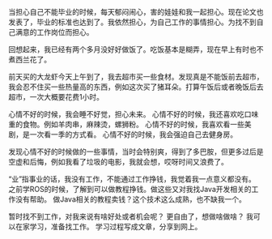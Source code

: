 
当担心自己不能毕业的时候，每天郁闷闹心，害的娃娃和我一起担心。现在论文也发表了，毕业的标准也达到了。我依然担心，为自己工作的事情担心。为找不到自己满意的工作岗位而担心。

回想起来，我已经有两个多月没好好做饭了。吃饭基本是糊弄，现在早上有时也不煮西兰花了。

前天买的大龙虾今天上午到了，我去超市买一些食材。发现真是不能饭前去超市，我会忍不住买一些热量高的东西，例如这次买了猪耳朵。打算午饭后或者晚饭后去超市，一次大概要花费1小时。

心情不好的时候，我会睡不好觉，担心未来。
心情不好的时候，我还喜欢吃口味重的食物。例如羊肉串，麻辣烫，螺狮粉。
心情不好的时候，我喜欢看一些美剧，是一次看一季的方式看。
心情不好的时候，我会强迫自己去健身房。

发现心情不好的时候做的一些事情，当时会特别爽，得到了多巴胺，但更多过后是空虚和后悔，例如我看了垃圾的电影，我就会想，哎呀时间又浪费了。

“业”指事业的话，我没有工作，不能通过工作挣钱，我觉着我一点意义都没有。
之前学ROS的时候，了解到可以做教程挣钱。做这些又对我找Java开发相关的工作没有帮助。
做Java相关的教程卖钱？这个技术这么成熟，也不缺我一个。

暂时找不到工作，对我来说有啥好处或者机会呢？
更自由了，想做啥做啥？
我可以在家学习，准备找工作。
学习过程写成文章，分享到网上。

 